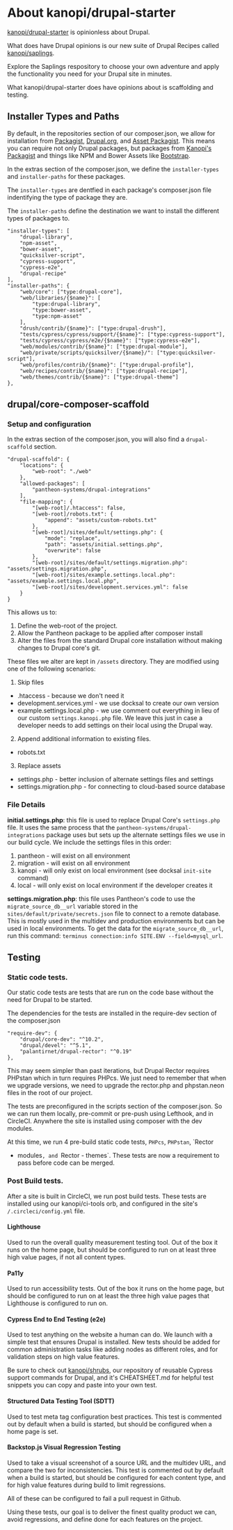 # About kanopi/drupal-starter

[kanopi/drupal-starter](https://www.github.com/kanopi/drupal-starter) is
opinionless about Drupal.

What does have Drupal opinions is our new suite of Drupal Recipes called
[kanopi/saplings](https://www.github.com/kanopi/saplings).

Explore the Saplings respository to choose your own adventure and apply the
functionality you need for your Drupal site in minutes.

What kanopi/drupal-starter does have opinions about is scaffolding and testing.

## Installer Types and Paths

By default, in the repositories section of our composer.json, we allow for
installation from [Packagist](https://packagist.org/),
[Drupal.org](https://www.drupal.org), and
[Asset Packagist](https://asset-packagist.org/).  This means you can require not
 only Drupal packages, but packages from
[Kanopi's Packagist](https://packagist.org/packages/kanopi/) and things like
NPM and Bower Assets like
[Bootstrap](https://asset-packagist.org/package/bower-asset/bootstrap).

In the extras section of the composer.json, we define the `installer-types` and
`installer-paths` for these packages.

The `installer-types` are dentfied in each package's composer.json file
indentifying the type of package they are.

The `installer-paths` define the destination we want to install the different
types of packages to.

```
"installer-types": [
    "drupal-library",
    "npm-asset",
    "bower-asset",
    "quicksilver-script",
    "cypress-support",
    "cypress-e2e",
    "drupal-recipe"
],
"installer-paths": {
    "web/core": ["type:drupal-core"],
    "web/libraries/{$name}": [
        "type:drupal-library",
        "type:bower-asset",
        "type:npm-asset"
    ],
    "drush/contrib/{$name}": ["type:drupal-drush"],
    "tests/cypress/cypress/support/{$name}": ["type:cypress-support"],
    "tests/cypress/cypress/e2e/{$name}": ["type:cypress-e2e"],
    "web/modules/contrib/{$name}": ["type:drupal-module"],
    "web/private/scripts/quicksilver/{$name}/": ["type:quicksilver-script"],
    "web/profiles/contrib/{$name}": ["type:drupal-profile"],
    "web/recipes/contrib/{$name}": ["type:drupal-recipe"],
    "web/themes/contrib/{$name}": ["type:drupal-theme"]
},
```

## drupal/core-composer-scaffold

### Setup and configuration

In the extras section of the composer.json, you will also find a
`drupal-scaffold` section.

```
"drupal-scaffold": {
    "locations": {
        "web-root": "./web"
    },
    "allowed-packages": [
        "pantheon-systems/drupal-integrations"
    ],
    "file-mapping": {
        "[web-root]/.htaccess": false,
        "[web-root]/robots.txt": {
            "append": "assets/custom-robots.txt"
        },
        "[web-root]/sites/default/settings.php": {
            "mode": "replace",
            "path": "assets/initial.settings.php",
            "overwrite": false
        },
        "[web-root]/sites/default/settings.migration.php": "assets/settings.migration.php",
        "[web-root]/sites/example.settings.local.php": "assets/example.settings.local.php",
        "[web-root]/sites/development.services.yml": false
    }
}
```

This allows us to:
1. Define the web-root of the project.
2. Allow the Pantheon package to be applied after composer install
3. Alter the files from the standard Drupal core installation without making
changes to Drupal core's git.

These files we alter are kept in `/assets` directory.
They are modified using one of the following scenarios:

1. Skip files 
  * .htaccess - because we don't need it
  * development.services.yml - we use docksal to create our own version
  * example.settings.local.php - we use comment out everything in lieu of our 
  custom `settings.kanopi.php` file. We leave this just in case a developer 
  needs to add settings on their local using the Drupal way.
2. Append additional information to existing files.
  * robots.txt
3. Replace assets
  * settings.php - better inclusion of alternate settings files and settings
  * settings.migration.php - for connecting to cloud-based source database

### File Details

**initial.settings.php**: this file is used to replace Drupal Core's `settings.php` file.
It uses the same process that the `pantheon-systems/drupal-integrations` package uses but
sets up the alternate settings files we use in our build cycle. We include the
settings files in this order:

1. pantheon - will exist on all environment
2. migration - will exist on all environment
3. kanopi - will only exist on local environment (see docksal `init-site` command)
4. local - will only exist on local environment if the developer creates it
 

**settings.migration.php**: this file uses Pantheon's code to use the `migrate_source_db__url` 
variable stored in the `sites/default/private/secrets.json` file to connect to a remote
database. This is mostly used in the multidev and production environments but can be used
in local environments. To get the data for the `migrate_source_db__url`, run this command:
`terminus connection:info SITE.ENV --field=mysql_url`.

## Testing

### Static code tests.

Our static code tests are tests that are run on the code base without the need
for Drupal to be started.

The dependencies for the tests are installed in the require-dev section of the
composer.json

```
"require-dev": {
    "drupal/core-dev": "^10.2",
    "drupal/devel": "^5.1",
    "palantirnet/drupal-rector": "^0.19"
},
```
This may seem simpler than past iterations, but Drupal Rector requires PHPstan
which in turn requires PHPcs.  We just need to remember that when we upgrade
versions, we need to upgrade the rector.php and phpstan.neon files in the root
of our project.

The tests are preconfigured in the scripts section of the composer.json.  So we
can run them locally, pre-commit or pre-push using Lefthook, and in CircleCI.
Anywhere the site is installed using composer with the dev modules.

At this time, we run 4 pre-build static code tests, `PHPcs`, `PHPstan`, `Rector
- modules`, and `Rector - themes`.  These tests are now a requirement to pass
before code can be merged.

### Post Build tests.

After a site is built in CircleCI, we run post build tests.  These tests are
installed using our kanopi/ci-tools orb, and configured in the site's
`/.circleci/config.yml` file.

#### Lighthouse

Used to run the overall quality measurement testing tool.  Out of the box it
runs on the home page, but should be configured to run on at least three high
value pages, if not all content types.

#### Pa11y

Used to run accessibility tests.  Out of the box it runs on the home page, but
should be configured to run on at least the three high value pages that
Lighthouse is configured to run on.

#### Cypress End to End Testing (e2e)

Used to test anything on the website a human can do.  We launch with a simple
test that ensures Drupal is installed.  New tests should be added for common
administration tasks like adding nodes as different roles, and for validation
steps on high value features.

Be sure to check out [kanopi/shrubs](https://www.github.com/kanopi/shrubs), our
repository of reusable Cypress support commands for Drupal, and it's
CHEATSHEET.md for helpful test snippets you can copy and paste into your own
test.

#### Structured Data Testing Tool (SDTT)

Used to test meta tag configuration best practices.  This test is commented out
by default when a build is started, but should be configured when a home page is
 set.

#### Backstop.js Visual Regression Testing

Used to take a visual screenshot of a source URL and the multidev URL, and
compare the two for inconsistencies. This test is commented out by default
when a build is started, but should be configured for each content type, and for
 high value features during build to limit regressions.

All of these can be configured to fail a pull request in Github.

Using these tests, our goal is to deliver the finest quality product we can,
avoid regressions, and define done for each features on the project.
